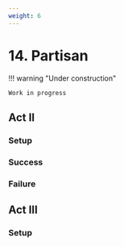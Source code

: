 ```yaml
---
weight: 6
---
```


# 14. Partisan

!!! warning "Under construction"

    Work in progress

## Act II

### Setup

### Success

### Failure

## Act III

### Setup